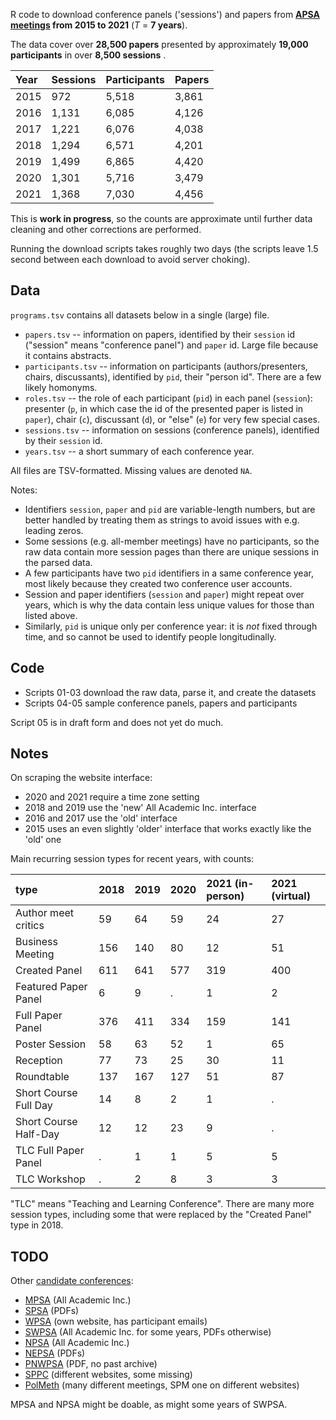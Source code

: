 R code to download conference panels ('sessions') and papers from __[APSA meetings](https://apsanet.org/EVENTS/Past-Annual-Meetings) from 2015 to 2021__ (_T_ = __7 years__).

The data cover over __28,500 papers__ presented by approximately __19,000 participants__ in over __8,500 sessions__ .

| Year  | Sessions | Participants | Papers |
|:------|:-----|:-----|:-----|
| 2015 |   972 | 5,518 | 3,861 |
| 2016 | 1,131 | 6,085 | 4,126 |
| 2017 | 1,221 | 6,076 | 4,038 |
| 2018 | 1,294 | 6,571 | 4,201 |
| 2019 | 1,499 | 6,865 | 4,420 |
| 2020 | 1,301 | 5,716 | 3,479 |
| 2021 | 1,368 | 7,030 | 4,456 |

This is __work in progress__, so the counts are approximate until further data cleaning and other corrections are performed.

Running the download scripts takes roughly two days (the scripts leave 1.5 second between each download to avoid server choking).

## Data

`programs.tsv` contains all datasets below in a single (large) file.

- `papers.tsv` -- information on papers, identified by their `session` id ("session" means "conference panel") and `paper` id. Large file because it contains abstracts.
- `participants.tsv` -- information on participants (authors/presenters, chairs, discussants), identified by `pid`, their "person id". There are a few likely homonyms.
- `roles.tsv` -- the role of each participant (`pid`) in each panel (`session`): presenter (`p`, in which case the id of the presented paper is listed in `paper`), chair (`c`), discussant (`d`), or "else" (`e`) for very few special cases.
- `sessions.tsv` -- information on sessions (conference panels), identified by their `session` id.
- `years.tsv` -- a short summary of each conference year.

All files are TSV-formatted. Missing values are denoted `NA`.

Notes:

- Identifiers `session`, `paper` and `pid` are variable-length numbers, but are better handled by treating them as strings to avoid issues with e.g. leading zeros.
- Some sessions (e.g. all-member meetings) have no participants, so the raw data contain more session pages than there are unique sessions in the parsed data.
- A few participants have two `pid` identifiers in a same conference year, most likely because they created two conference user accounts.
- Session and paper identifiers (`session` and `paper`) might repeat over years, which is why the data contain less unique values for those than listed above.
- Similarly, `pid` is unique only per conference year: it is *not* fixed through time, and so cannot be used to identify people longitudinally.

## Code

- Scripts 01-03 download the raw data, parse it, and create the datasets
- Scripts 04-05 sample conference panels, papers and participants

Script 05 is in draft form and does not yet do much.

## Notes

On scraping the website interface:

- 2020 and 2021 require a time zone setting
- 2018 and 2019 use the 'new' All Academic Inc. interface
- 2016 and 2017 use the 'old' interface
- 2015 uses an even slightly 'older' interface that works exactly like the 'old' one

Main recurring session types for recent years, with counts:

|type                  |2018 |2019 |2020 |2021 (in-person) |2021 (virtual) |
|:---------------------|:----|:----|:----|:------|:------|
|Author meet critics   |59   |64   |59   |24     |27     |
|Business Meeting      |156  |140  |80   |12     |51     |
|Created Panel         |611  |641  |577  |319    |400    |
|Featured Paper Panel  |6    |9    |.   |1      |2      |
|Full Paper Panel      |376  |411  |334  |159    |141    |
|Poster Session        |58   |63   |52   |1      |65     |
|Reception             |77   |73   |25   |30     |11     |
|Roundtable            |137  |167  |127  |51     |87     |
|Short Course Full Day |14   |8    |2    |1      |.     |
|Short Course Half-Day |12   |12   |23   |9      |.     |
|TLC Full Paper Panel  |.   |1    |1    |5      |5      |
|TLC Workshop          |.   |2    |8    |3      |3      |

"TLC" means "Teaching and Learning Conference". There are many more session types, including some that were replaced by the "Created Panel" type in 2018.

## TODO

Other [candidate conferences](http://www.tulane.edu/~bbrox/confs.html):

- [MPSA](https://www.mpsanet.org/events/past-conference-programs/) (All Academic Inc.)
- [SPSA](https://spsa.net/annual-meeting/past-conference-programs/) (PDFs)
- [WPSA](https://www.wpsanet.org/meeting/) (own website, has participant emails)
- [SWPSA](https://sssaonline.org/affiliates/southwestern-political-science-association/annual-meeting/) (All Academic Inc. for some years, PDFs otherwise)
- [NPSA](https://www.northeasternpsa.com/past-conference-programs/) (All Academic Inc.)
- [NEPSA](https://www.nepsanet.org/conferenceprogramarchive) (PDFs)
- [PNWPSA](https://foley.wsu.edu/pnwpsa-meeting/) (PDF, no past archive)
- [SPPC](https://politicalscience.olemiss.edu/state-politics-and-policy-annual-conferences/) (different websites, some missing)
- [PolMeth](https://polmeth.org/conferences) (many different meetings, SPM one on different websites)

MPSA and NPSA might be doable, as might some years of SWPSA.
